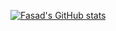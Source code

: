 [![Fasad's GitHub stats](https://github-readme-stats.vercel.app/api?username=FasadSalatov&theme=synthwave&title_color=red)](https://github.com/anuraghazra/github-readme-stats)
